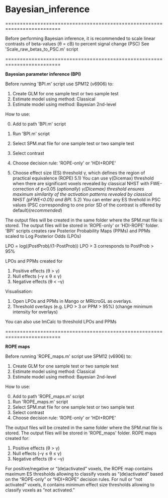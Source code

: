 # Bayesian_inference

=========================================================================

Before performing Bayesian inference, it is recommended to scale linear contrasts of beta-values (θ = cB) to percent signal change (PSC)
See 'Scale_raw_betas_to_PSC.m' script

=========================================================================

**Bayesian parameter inference (BPI)**

Before running 'BPI.m' script use SPM12 (v6906) to:
1) Create GLM for one sample test or two sample test
2) Estimate model using method: Classical
3) Estimate model using method: Bayesian 2nd-level

How to use:

0) Add to path 'BPI.m' script
1) Run 'BPI.m' script
2) Select SPM.mat file for one sample test or two sample test
3) Select contrast 
4) Choose decision rule: 'ROPE-only' or 'HDI+ROPE'

5) Choose effect size (ES) threshold γ, which defines the region of practical equivalence (ROPE)
5.1) You can use γ(Dicemax) threshold when there are significant voxels revealed by classical NHST with FWE-correction of p<0.05 (_optionally_)
_γ(Dicemax) threshold ensures maximum similarity of the activation patterns revealed by classical NHST (pFWE<0.05) and BPI._
5.2) You can enter any ES threhold in PSC values (PSC corresponding to one prior SD of the contrast is offered by default)(_recommended_)

The output files will be created in the same folder where the SPM.mat file is stored.
The output files will be stored in 'ROPE-only' or 'HDI-ROPE' folder.
'BPI' scripts creates raw Posterior Probability Maps (PPMs) and PPMs scaled to Log Posterior Odds (LPOs)

LPO = log((PostProb)/(1-PostProb))
LPO > 3 corresponds to PostProb > 95%

LPOs and PPMs created for
1) Positive effects (θ > γ)
2) Null effects (–γ ≤ θ ≤ γ)
3) Negative effects (θ < –γ)

Visualisation:
1) Open LPOs and PPMs in Mango or MRIcroGL as overlays. 
2) Threshold overlays (e.g. LPO > 3 or PPM > 95%) (change minimum intensity for overlays)

You can also use ImCalc to threshold LPOs and PPMs

=========================================================================

**ROPE maps**

Before running 'ROPE_maps.m' script use SPM12 (v6906) to:
1) Create GLM for one sample test or two sample test
2) Estimate model using method: Classical
3) Estimate model using method: Bayesian 2nd-level

How to use:

0) Add to path 'ROPE_maps.m' script
1) Run 'ROPE_maps.m' script
2) Select SPM.mat file for one sample test or two sample test
3) Select contrast 
4) Choose decision rule: 'ROPE-only' or 'HDI+ROPE'

The output files will be created in the same folder where the SPM.mat file is stored.
The output files will be stored in 'ROPE_maps' folder.
ROPE maps created for:
1) Positive effects (θ > γ)
2) Null effects (–γ ≤ θ ≤ γ)
3) Negative effects (θ < –γ)

For positive/negative or “(de)activated” voxels, the ROPE map contains maximum ES thresholds allowing to classify voxels as “(de)activated” based on the “ROPE-only” or “HDI+ROPE” decision rules.
For null or “not activated” voxels, it contains minimum effect size thresholds allowing to classify voxels as “not activated.”
